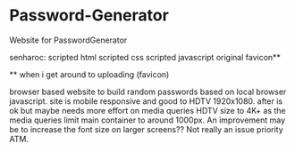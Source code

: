 # Password-Generator
Website for PasswordGenerator

senharoc: 
scripted html
scripted css
scripted javascript
original favicon**

** when i get around to uploading (favicon)

browser based website to build random passwords based on local browser javascript.
site is mobile responsive and good to HDTV 1920x1080.
after is ok but maybe needs more effort on media queries HDTV size to 4K+ as the media queries limit main container to around 1000px. An improvement may be to increase the font size on larger screens?? Not really an issue priority ATM.

